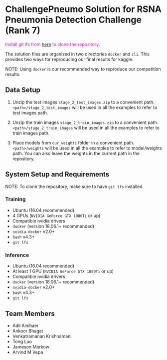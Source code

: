 # ChallengePneumo Solution for RSNA Pneumonia Detection Challenge (Rank 7)

<span style="color:magenta">Install git lfs from [here](https://git-lfs.github.com/) to clone the repository</span>.

The solution files are organized in two directories `docker` and `cli`. This provides two ways for reproducing our final results for kaggle.

NOTE: Using `docker` is our recommended way to reproduce our competition results.

## Data Setup

1. Unzip the test images `stage_2_test_images.zip` to a convenient path. `<path>/stage_2_test_images` will be used in all the examples to refer to test images path.

2. Unzip the train images `stage_2_train_images.zip` to a convenient path. `<path>/stage_2_train_images` will be used in all the examples to refer to train images path.

3. Place models from `our_weights` folder in a convenient path. `<path>/weights` will be used in all the examples to refer to model/weights path. You can also leave the weights in the current path in the repository.

## System Setup and Requirements

NOTE: To clone the repository, make sure to have `git lfs` installed.

### Training
  - Ubuntu (16.04 recommended)
  - 4 GPUs (`NVIDIA GeForce GTX 1080Ti` or up)
  - Compatible nvidia drivers
  - `docker` (version 18.06.1+ recommended)
  - `nvidia-docker` v2.0+
  - `bash` v4.3+
  - `git lfs`

### Inference
  - Ubuntu (16.04 recommended)
  - At least 1 GPU (`NVIDIA GeForce GTX 1080Ti` or up)
  - Compatible nvidia drivers
  - `docker` (version 18.06.1+ recommended)
  - `nvidia-docker` v2.0+
  - `bash` v4.3+
  - `git lfs`

## Team Members

* Adil Ainihaer
* Ankoor Bhagat
* Venkatramanan Krishnamani
* Tong Luo
* Jameson Merkow
* Arvind M Vepa
